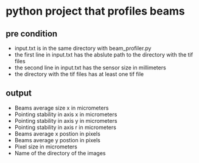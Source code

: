 # python project that profiles beams

## pre condition
* input.txt is in the same directory with beam_profiler.py
* the first line in input.txt has the abslute path to the directory with the tif files
* the second line in input.txt has the sensor size in millimeters
* the directory with the tif files has at least one tif file

## output
* Beams average size x in micrometers
* Pointing stability in axis x in micrometers
* Pointing stability in axis y in micrometers
* Pointing stability in axis r in micrometers
* Beams average x postion in pixels
* Beams average y postion in pixels
* Pixel size in micrometers
* Name of the directory of the images
